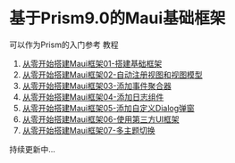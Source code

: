 # 基于Prism9.0的Maui基础框架

可以作为Prism的入门参考
教程

1. [从零开始搭建Maui框架01-搭建基础框架](https://zhuanlan.zhihu.com/p/717003225)
2. [从零开始搭建Maui框架02-自动注册视图和视图模型](https://zhuanlan.zhihu.com/p/717183206)
3. [从零开始搭建Maui框架03-添加事件聚合器](https://zhuanlan.zhihu.com/p/717782227)
4. [从零开始搭建Maui框架04-添加日志组件](https://zhuanlan.zhihu.com/p/718014653)
5. [从零开始搭建Maui框架05-添加自定义Dialog弹窗](https://zhuanlan.zhihu.com/p/718215031)
6. [从零开始搭建Maui框架06-使用第三方UI框架](https://zhuanlan.zhihu.com/p/719308343)
7. [从零开始搭建Maui框架07-多主题切换](https://zhuanlan.zhihu.com/p/719521258)

持续更新中...
